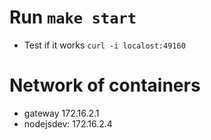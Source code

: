 # Run `make start`
- Test if it works `curl -i localost:49160`

# Network of containers
- gateway 172.16.2.1
- nodejsdev: 172.16.2.4